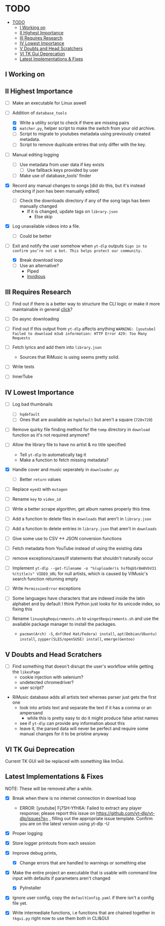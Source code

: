 # TODO

- [TODO](#todo)
  - [I Working on](#i-working-on)
  - [II Highest Importance](#ii-highest-importance)
  - [III Requires Research](#iii-requires-research)
  - [IV Lowest Importance](#iv-lowest-importance)
  - [V Doubts and Head Scratchers](#v-doubts-and-head-scratchers)
  - [VI TK Gui Deprecation](#vi-tk-gui-deprecation)
  - [Latest Implementations \& Fixes](#latest-implementations--fixes)

## I Working on

## II Highest Importance

- [ ] Make an executable for Linux aswell

- [ ] Addition of `database_tools`
  - [x] Write a utility script to check if there are missing pairs
  - [x] `matcher.py`, helper script to make the switch from your old archive.
  - [ ] Script to migrate to youtubes metadata using previously created metadata.
  - [ ] Script to remove duplicate entries that only differ with the key.

- [ ] Manual editing logging
  - [ ] Use metadata from user data if key exists
    - [ ] Use fallback keys provided by user
  - [ ] Make use of database_tools' finder

- [x] Record any manual changes to songs \[did do this, but it's instead checking if json has been manually edited\]
  - [ ] Check the downloads directory if any of the song tags has been manually changed
    - If it is changed, update tags on `library.json`
      - Else skip

- [x] Log unavailable videos into a file.
  - [ ] Could be better

- [ ] Exit and notify the user somehow when `yt-dlp` outputs `Sign in to confirm you’re not a bot. This helps protect our community.`
  - [x] Break download loop
  - [ ] Use an alternative?
    - Piped
    - [Invidious](https://github.com/grqz/yt-dlp-invidious)

## III Requires Research

- [ ] Find out if there is a better way to structure the CLI logic or make it more maintainable in general [click](https://click.palletsprojects.com/en/8.1.x/)?

- [ ] Do async downloading

- [ ] Find out if this output from `yt-dlp` affects anything `WARNING: [youtube] Failed to download m3u8 information: HTTP Error 429: Too Many Requests`

- [ ] Fetch lyrics and add them into `library.json`
  - Sources that RiMusic is using seems pretty solid.

- [ ] Write tests

- [ ] InnerTube

## IV Lowest Importance

- [ ] Log bad thumbnails
  - [ ] `hqdefault`
  - [ ] Ones that are available as `hqdefault` but aren't a square (`720x720`)

- [ ] Remove quirky file finding method for the `temp` directory in `download` function as it's not required anymore?

- [ ] Allow the library file to have no artist & no title specified
  - Tell `yt-dlp` to automatically tag it
  - Make a function to fetch missing metadata?

- [x] Handle cover and music seperately in `downloader.py`
  - [ ] Better `return` values

- [ ] Replace `eyed3` with `mutagen`

- [ ] Rename `key` to `video_id`

- [ ] Write a better scrape algorithm, get album names properly this time.

- [ ] Add a function to delete files in `downloads` that aren't in `library.json`

- [ ] Add a function to delete entries in `library.json` that aren't in `downloads`

- [ ] Give some use to CSV <-> JSON conversion functions

- [ ] Fetch metadata from YouTube instead of using the existing data

- [ ] remove exceptions/cases/if statements that shouldn't naturally occur

- [ ] Implement `yt-dlp --get-filename -o "%(uploader)s hsfOqb5r8m0VbV31 %(title)s" VIDEO_URL` for null artists, which is caused by ViMusic's search function returning empty

- [ ] Write `PermissionError` exceptions

- [ ] Some languages have characters that are indexed inside the latin alphabet and by default I think Python just looks for its unicode index, so fixing this

- [ ] Rename `linuxpkgRequirements.sh` to `wingetRequirements.sh` and use the available package manager to install the packages.
  - `pacman(Arch) -S`, `dnf(Red Hat/Fedora) install`, `apt(Debian/Ubuntu) install`, `zypper(SLES/openSUSE) install`, `emerge(Gentoo)`

## V Doubts and Head Scratchers

- [ ] Find something that doesn't disrupt the user's workflow while getting the `likesPage`
  - cookie injection with selenium?
  - undetected chromedriver?
  - user script?

- RiMusic database adds all artists text whereas parser just gets the first one
  - look into artists text and separate the text if it has a comma or an ampersand
    - while this is pretty easy to do it might produce false artist names
  - see if `yt-dlp` can provide any information about this
  - leave it, the parsed data will never be perfect and require some manual changes for it to be pristine anyway

## VI TK Gui Deprecation

Current TK GUI will be replaced with something like ImGui.

## Latest Implementations & Fixes

NOTE: These will be removed after a while.

- [x] Break when there is no internet connection in download loop
  - ERROR: [youtube] Fj7SH-YfH6A: Failed to extract any player response; please report this issue on  <https://github.com/yt-dlp/yt-dlp/issues?q=> , filling out the appropriate issue template. Confirm you are on the latest version using  yt-dlp -U

- [x] Proper logging

- [x] Store logger printouts from each session

- [x] Improve debug prints,
  - [x] Change errors that are handled to warnings or something else

- [x] Make the entire project an executable that is usable with command line input with defaults if parameters aren't changed
  - [x] PyInstaller

- [x] Ignore user config, copy the `defaultConfig.yaml` if there isn't a config file yet.

- [x] Write intermediate functions, i.e functions that are chained together in `tkgui.py` right now to use them both in CLI&GUI
